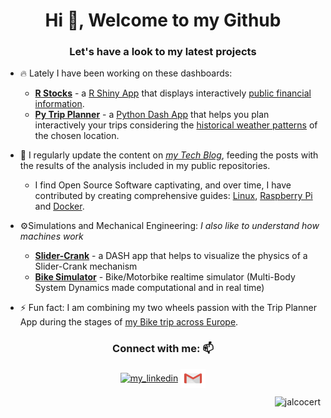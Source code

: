 <h1 align="center">Hi 👋, Welcome to my Github</h1>
<h3 align="center">Let's have a look to my latest projects</h3>


- 🔥 Lately I have been working on these dashboards:
    *   **[R Stocks](https://github.com/JAlcocerT/R_Stocks)** - a [R Shiny App](https://r_stocks.fossengineer.com/) that displays interactively [public financial information](https://fossengineer.com/project-shiny-R-Stocks/).
    *   **[Py Trip Planner](https://github.com/JAlcocerT/Py_RouteTracker)** - a [Python Dash App](https://trip-planner.fossengineer.com/) that helps you plan interactively your trips considering the [historical weather patterns](https://fossengineer.com/python-trip-planner/) of the chosen location.
 
- 📝 I regularly update the content on *[my Tech Blog](https://fossengineer.com/)*, feeding the posts with the results of the analysis included in my public repositories.
    * I find Open Source Software captivating, and over time, I have contributed by creating comprehensive guides: [Linux](https://jalcocert.github.io/Linux), [Raspberry Pi](https://jalcocert.github.io/RPi/) and [Docker](https://github.com/JAlcocerT/Docker).

- ⚙️Simulations and Mechanical Engineering: *I also like to understand how machines work*
    * **[Slider-Crank](https://github.com/JAlcocerT/Slider-Crank)** - a DASH app that helps to visualize the physics of a Slider-Crank mechanism
    * **[Bike Simulator](https://github.com/JAlcocerT/Bike_dynamic_simulator)** - Bike/Motorbike realtime simulator (Multi-Body System Dynamics made computational and in real time)

- ⚡ Fun fact: I am combining my two wheels passion with the Trip Planner App during the stages of [my Bike trip across Europe](https://fossengineer.com/trip-bike-poland-hungary/).
 
<h3 align="center">Connect with me: 📫</h3>
<p align="center">
<a href="https://linkedin.com/in/jalcocert" target="blank"><img align="center" src="https://raw.githubusercontent.com/rahuldkjain/github-profile-readme-generator/master/src/images/icons/Social/linked-in-alt.svg" alt="my_linkedin" height="30" width="40" /></a> 
<a href="mailto:jalcocert@fossengineer.com" target="blank"><img align="center" src="https://raw.githubusercontent.com/JAlcocerT/JAlcocerT/main/src/gmail-logo.svg" alt="my_email" height="30" width="40" /></a> 


<p align="right"> <img src="https://komarev.com/ghpvc/?username=jalcocert&label=Profile%20views&color=0e75b6&style=flat" alt="jalcocert" /> </p>